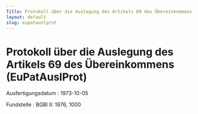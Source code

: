 ```yaml
---
Title: Protokoll über die Auslegung des Artikels 69 des Übereinkommens
layout: default
slug: eupatauslprot
---
```


# Protokoll über die Auslegung des Artikels 69 des Übereinkommens (EuPatAuslProt)

Ausfertigungsdatum
:   1973-10-05

Fundstelle
:   BGBl II: 1976, 1000

